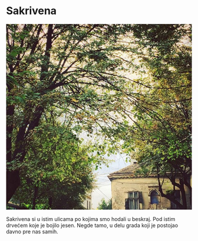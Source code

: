 # Sakrivena

![](sakrivena.jpg)

Sakrivena si u istim ulicama po kojima smo hodali u beskraj. Pod istim drvećem koje je bojilo jesen. Negde tamo, u delu grada koji je postojao davno pre nas samih.
